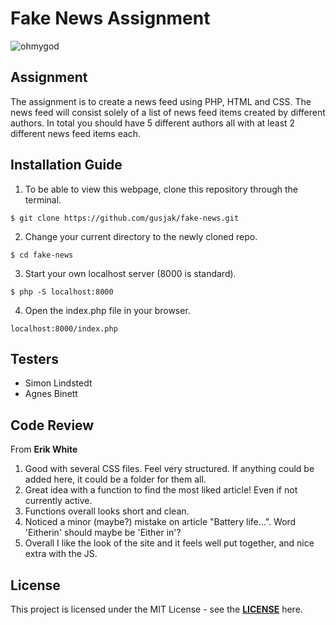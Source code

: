 # Fake News Assignment

![ohmygod](https://media.giphy.com/media/xUNemVaUZFSgHxvQXK/giphy.gif)

## Assignment

The assignment is to create a news feed using PHP, HTML and CSS. The news feed will consist solely of a list of news feed items created by different authors. In total you should have 5 different authors all with at least 2 different news feed items each.

## Installation Guide

1. To be able to view this webpage, clone this repository through the terminal.
```
$ git clone https://github.com/gusjak/fake-news.git
```
2. Change your current directory to the newly cloned repo.
``` 
$ cd fake-news
```
3. Start your own localhost server (8000 is standard).
```
$ php -S localhost:8000
```
4. Open the index.php file in your browser.
```
localhost:8000/index.php
```

## Testers

* Simon Lindstedt
* Agnes Binett

## Code Review
From **Erik White**

1. Good with several CSS files. Feel very structured. If anything could be added here, it could be a folder for them all.
2. Great idea with a function to find the most liked article! Even if not currently active.
3. Functions overall looks short and clean.
4. Noticed a minor (maybe?) mistake on article "Battery life...". Word 'Eitherin' should maybe be 'Either in'?
5. Overall I like the look of the site and it feels well put together, and nice extra with the JS.

## License

This project is licensed under the MIT License - see the **[LICENSE](https://github.com/gusjak/fake-news/blob/main/LICENSE)** here.
